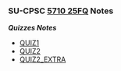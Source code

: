 ### **SU-CPSC [5710 25FQ](https://seattleu.instructure.com/courses/1623416) Notes** 
***Quizzes Notes***
- [QUIZ1](/school/quiz1.md)
- [QUIZ2](/school/quiz2.md)
- [QUIZ2_EXTRA](/school/prevent_sin.md)